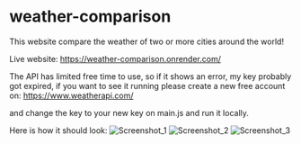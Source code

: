 ﻿# weather-comparison

This website compare the weather of two or more cities around the world! 

Live website:
https://weather-comparison.onrender.com/

The API has limited free time to use, so if it shows an error, my key probably got expired, if you want to see it running please create a new free account on:
https://www.weatherapi.com/

and change the key to your new key on main.js and run it locally.

Here is how it should look:
![Screenshot_1](https://user-images.githubusercontent.com/102761127/208325359-a3fc787f-1fd8-4266-8e18-d2123aace4b4.png)
![Screenshot_2](https://user-images.githubusercontent.com/102761127/208325364-758a2725-1393-4d3b-9729-811328464ea0.png)
![Screenshot_3](https://user-images.githubusercontent.com/102761127/208325367-0c7f6928-79d6-467a-a66e-6a9fa0e51856.png)
